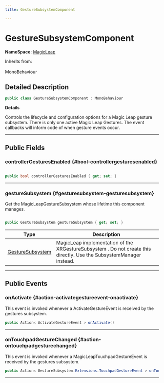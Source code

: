```yaml
---
title: GestureSubsystemComponent

---
```


# GestureSubsystemComponent



**NameSpace:** 
[MagicLeap](/versioned_docs/version-22-Mar-2023/unity-api/api/UnityEngine.XR.MagicLeap/UnityEngine.XR.MagicLeap.md) 





Inherits from: <br></br>MonoBehaviour



## Detailed Description

```csharp
public class GestureSubsystemComponent : MonoBehaviour 
```


**Details**

Controls the lifecycle and configuration options for a Magic Leap gesture subsystem. There is only one active Magic Leap Gestures. The event callbacks will inform code of when gesture events occur. 





-----------



## Public Fields

### controllerGesturesEnabled {#bool-controllergesturesenabled}

```csharp

public bool controllerGesturesEnabled { get; set; }

```






-----------

### gestureSubsystem {#gesturesubsystem-gesturesubsystem}

Get the  MagicLeapGestureSubsystem  whose lifetime this component manages. 

```csharp

public GestureSubsystem gestureSubsystem { get; set; }

```

| Type | Description  | 
|--|--|
| [GestureSubsystem](/versioned_docs/version-22-Mar-2023/unity-api/api/UnityEngine.XR.MagicLeap/GestureSubsystem/UnityEngine.XR.MagicLeap.GestureSubsystem.md) | [MagicLeap](/versioned_docs/version-22-Mar-2023/unity-api/api/UnityEngine.XR.MagicLeap/UnityEngine.XR.MagicLeap.md) implementation of the  XRGestureSubsystem . Do not create this directly. Use the  SubsystemManager  instead.  |





-----------

## Public Events

### onActivate {#action-activategestureevent-onactivate}

This event is invoked whenever a ActivateGestureEvent is received by the gestures subsystem. 

```csharp
public Action< ActivateGestureEvent > onActivate()
```






-----------

### onTouchpadGestureChanged {#action-ontouchpadgesturechanged}

This event is invoked whenever a MagicLeapTouchpadGestureEvent is received by the gestures subsystem. 

```csharp
public Action< GestureSubsystem.Extensions.TouchpadGestureEvent > onTouchpadGestureChanged()
```






-----------


